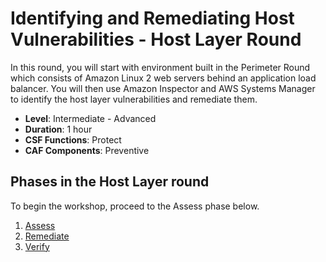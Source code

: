 # Identifying and Remediating Host Vulnerabilities - Host Layer Round

In this round, you will start with environment built in the Perimeter Round which consists of Amazon Linux 2 web servers behind an application load balancer.  You will then use Amazon Inspector and AWS Systems Manager to identify the host layer vulnerabilities and remediate them.

* **Level**: Intermediate - Advanced
* **Duration**: 1 hour
* **CSF Functions**: Protect
* **CAF Components**: Preventive

## Phases in the Host Layer round

To begin the workshop, proceed to the Assess phase below.

1. [Assess](./assess.md)
2. [Remediate](./remediate.md)
3. [Verify](./verify.md)
